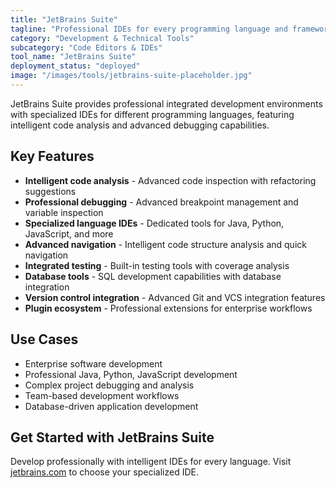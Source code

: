 ```yaml
---
title: "JetBrains Suite"
tagline: "Professional IDEs for every programming language and framework"
category: "Development & Technical Tools"
subcategory: "Code Editors & IDEs"
tool_name: "JetBrains Suite"
deployment_status: "deployed"
image: "/images/tools/jetbrains-suite-placeholder.jpg"
---
```

JetBrains Suite provides professional integrated development environments with specialized IDEs for different programming languages, featuring intelligent code analysis and advanced debugging capabilities.

## Key Features

- **Intelligent code analysis** - Advanced code inspection with refactoring suggestions
- **Professional debugging** - Advanced breakpoint management and variable inspection
- **Specialized language IDEs** - Dedicated tools for Java, Python, JavaScript, and more
- **Advanced navigation** - Intelligent code structure analysis and quick navigation
- **Integrated testing** - Built-in testing tools with coverage analysis
- **Database tools** - SQL development capabilities with database integration
- **Version control integration** - Advanced Git and VCS integration features
- **Plugin ecosystem** - Professional extensions for enterprise workflows

## Use Cases

- Enterprise software development
- Professional Java, Python, JavaScript development
- Complex project debugging and analysis
- Team-based development workflows
- Database-driven application development

## Get Started with JetBrains Suite

Develop professionally with intelligent IDEs for every language. Visit [jetbrains.com](https://www.jetbrains.com) to choose your specialized IDE.